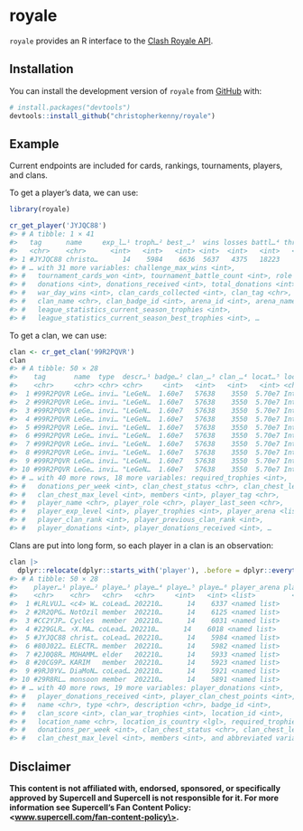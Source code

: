 
<!-- README.md is generated from README.Rmd. Please edit that file -->

# royale

<!-- badges: start -->
<!-- badges: end -->

`royale` provides an R interface to the [Clash Royale
API](https://developer.clashroyale.com/#/).

## Installation

You can install the development version of `royale` from
[GitHub](https://github.com/) with:

``` r
# install.packages("devtools")
devtools::install_github("christopherkenny/royale")
```

## Example

Current endpoints are included for cards, rankings, tournaments,
players, and clans.

To get a player’s data, we can use:

``` r
library(royale)

cr_get_player('JYJQC88')
#> # A tibble: 1 × 41
#>   tag      name     exp_l…¹ troph…² best_…³  wins losses battl…⁴ three…⁵ chall…⁶
#>   <chr>    <chr>      <int>   <int>   <int> <int>  <int>   <int>   <int>   <int>
#> 1 #JYJQC88 christo…      14    5984    6636  5637   4375   18223    2964    2538
#> # … with 31 more variables: challenge_max_wins <int>,
#> #   tournament_cards_won <int>, tournament_battle_count <int>, role <chr>,
#> #   donations <int>, donations_received <int>, total_donations <int>,
#> #   war_day_wins <int>, clan_cards_collected <int>, clan_tag <chr>,
#> #   clan_name <chr>, clan_badge_id <int>, arena_id <int>, arena_name <chr>,
#> #   league_statistics_current_season_trophies <int>,
#> #   league_statistics_current_season_best_trophies <int>, …
```

To get a clan, we can use:

``` r
clan <- cr_get_clan('99R2PQVR')
clan
#> # A tibble: 50 × 28
#>    tag       name  type  descr…¹ badge…² clan_…³ clan_…⁴ locat…⁵ locat…⁶ locat…⁷
#>    <chr>     <chr> <chr> <chr>     <int>   <int>   <int>   <int> <chr>   <lgl>  
#>  1 #99R2PQVR LeGe… invi… "LeGeN…  1.60e7   57638    3550  5.70e7 Intern… FALSE  
#>  2 #99R2PQVR LeGe… invi… "LeGeN…  1.60e7   57638    3550  5.70e7 Intern… FALSE  
#>  3 #99R2PQVR LeGe… invi… "LeGeN…  1.60e7   57638    3550  5.70e7 Intern… FALSE  
#>  4 #99R2PQVR LeGe… invi… "LeGeN…  1.60e7   57638    3550  5.70e7 Intern… FALSE  
#>  5 #99R2PQVR LeGe… invi… "LeGeN…  1.60e7   57638    3550  5.70e7 Intern… FALSE  
#>  6 #99R2PQVR LeGe… invi… "LeGeN…  1.60e7   57638    3550  5.70e7 Intern… FALSE  
#>  7 #99R2PQVR LeGe… invi… "LeGeN…  1.60e7   57638    3550  5.70e7 Intern… FALSE  
#>  8 #99R2PQVR LeGe… invi… "LeGeN…  1.60e7   57638    3550  5.70e7 Intern… FALSE  
#>  9 #99R2PQVR LeGe… invi… "LeGeN…  1.60e7   57638    3550  5.70e7 Intern… FALSE  
#> 10 #99R2PQVR LeGe… invi… "LeGeN…  1.60e7   57638    3550  5.70e7 Intern… FALSE  
#> # … with 40 more rows, 18 more variables: required_trophies <int>,
#> #   donations_per_week <int>, clan_chest_status <chr>, clan_chest_level <int>,
#> #   clan_chest_max_level <int>, members <int>, player_tag <chr>,
#> #   player_name <chr>, player_role <chr>, player_last_seen <chr>,
#> #   player_exp_level <int>, player_trophies <int>, player_arena <list>,
#> #   player_clan_rank <int>, player_previous_clan_rank <int>,
#> #   player_donations <int>, player_donations_received <int>, …
```

Clans are put into long form, so each player in a clan is an
observation:

``` r
clan |> 
  dplyr::relocate(dplyr::starts_with('player'), .before = dplyr::everything())
#> # A tibble: 50 × 28
#>    player…¹ playe…² playe…³ playe…⁴ playe…⁵ playe…⁶ player_arena playe…⁷ playe…⁸
#>    <chr>    <chr>   <chr>   <chr>     <int>   <int> <list>         <int>   <int>
#>  1 #LRLVUJ… <c4> W… coLead… 202210…      14    6337 <named list>       1       1
#>  2 #2R2QPG… NotOzil member  202210…      14    6125 <named list>       2       2
#>  3 #CC2YJP… Cycles  member  202210…      14    6031 <named list>       3       4
#>  4 #229GLR… ⚡X.MA… coLead… 202210…      14    6018 <named list>       4       5
#>  5 #JYJQC88 christ… coLead… 202210…      14    5984 <named list>       5       3
#>  6 #80J022… ELECTR… member  202210…      14    5982 <named list>       6       6
#>  7 #2J0Q8R… MOHAMM… elder   202210…      14    5933 <named list>       7       9
#>  8 #20CG9P… KARIM   member  202210…      14    5923 <named list>       8       7
#>  9 #9RJ0YV… DiaMoN… coLead… 202210…      14    5921 <named list>       9       8
#> 10 #29R8RL… monsoon member  202210…      14    5891 <named list>      10      14
#> # … with 40 more rows, 19 more variables: player_donations <int>,
#> #   player_donations_received <int>, player_clan_chest_points <int>, tag <chr>,
#> #   name <chr>, type <chr>, description <chr>, badge_id <int>,
#> #   clan_score <int>, clan_war_trophies <int>, location_id <int>,
#> #   location_name <chr>, location_is_country <lgl>, required_trophies <int>,
#> #   donations_per_week <int>, clan_chest_status <chr>, clan_chest_level <int>,
#> #   clan_chest_max_level <int>, members <int>, and abbreviated variable names …
```

## Disclaimer

**This content is not affiliated with, endorsed, sponsored, or
specifically approved by Supercell and Supercell is not responsible for
it. For more information see Supercell’s Fan Content Policy:
\<www.supercell.com/fan-content-policy\>.**
